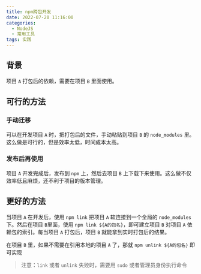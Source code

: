 ```yaml
---
title: npm跨包开发
date: 2022-07-20 11:16:00
categories:
  - NodeJS
  - 常用工具
tags: 实践
---
```


<div></div>

<!-- more -->

## 背景

项目 `A` 打包后的依赖，需要在项目 `B` 里面使用。

## 可行的方法

### 手动迁移

可以在开发项目 `A` 时，把打包后的文件，手动粘贴到项目 `B` 的 `node_modules` 里。这么做是可行的，但是效率太低，时间成本太高。

### 发布后再使用

项目 `A` 开发完成后，发布到 `npm` 上，然后去项目 `B` 上下载下来使用。这么做不仅效率低且麻烦，还不利于项目的版本管理。

## 更好的方法

当项目 `A` 在开发后，使用 `npm link` 把项目 `A` 软连接到一个全局的 `node_modules` 下。然后在项目 `B`里面，使用 `npm link ${A的包名}`，即可建立项目 `B` 对项目 `A` 依赖包的索引。每当项目 `A` 打包后，项目 `B` 就能拿到实时打包后的结果。

在项目 `B` 里，如果不需要在引用本地的项目 `A` 了，那就 `npm unlink ${A的包名}` 即可实现

> 注意：`link` 或者 `unlink` 失败时，需要用 `sudo` 或者管理员身份执行命令
